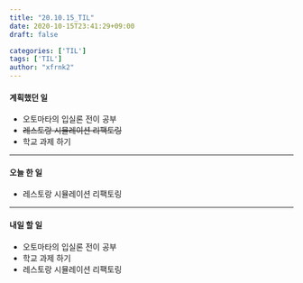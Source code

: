 ```yaml
---
title: "20.10.15_TIL"
date: 2020-10-15T23:41:29+09:00
draft: false

categories: ['TIL']
tags: ['TIL']
author: "xfrnk2"
---
```

#### 계획했던 일
+ 오토마타의 입실론 전이 공부
+ ~~레스토랑 시뮬레이션 리팩토링~~
+ 학교 과제 하기
---
#### 오늘 한 일
+ 레스토랑 시뮬레이션 리팩토링
---   
#### 내일 할 일 
+ 오토마타의 입실론 전이 공부
+ 학교 과제 하기
+ 레스토랑 시뮬레이션 리팩토링